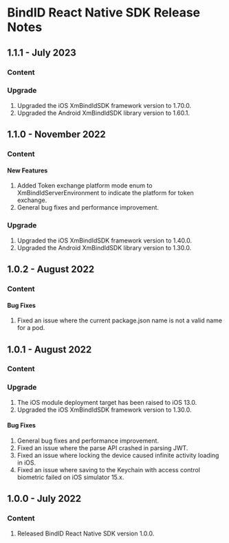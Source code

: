 # BindID React Native SDK Release Notes

<!---
Template
## Version - Date
### Content
#### New Features
#### Enhancements
#### Bug Fixes
### Upgrade
#### EXPECTED MIGRATION CHANGES 
--->

## 1.1.1 - July 2023
### Content
### Upgrade
1. Upgraded the iOS XmBindIdSDK framework version to 1.70.0.
1. Upgraded the Android XmBindIdSDK library version to 1.60.1.

## 1.1.0 - November 2022
### Content
#### New Features
1. Added Token exchange platform mode enum to XmBindIdServerEnvironment to indicate the platform for token exchange.
1. General bug fixes and performance improvement.

### Upgrade
1. Upgraded the iOS XmBindIdSDK framework version to 1.40.0.
1. Upgraded the Android XmBindIdSDK library version to 1.30.0.

## 1.0.2 - August 2022
### Content
#### Bug Fixes
1. Fixed an issue where the current package.json name is not a valid name for a pod.

## 1.0.1 - August 2022
### Content
### Upgrade
1. The iOS module deployment target has been raised to iOS 13.0.
1. Upgraded the iOS XmBindIdSDK framework version to 1.30.0.

#### Bug Fixes
1. General bug fixes and performance improvement.
1. Fixed an issue where the parse API crashed in parsing JWT.
1. Fixed an issue where locking the device caused infinite activity loading in iOS. 
1. Fixed an issue where saving to the Keychain with access control biometric failed on iOS simulator 15.x.

## 1.0.0 - July 2022
### Content
1. Released BindID React Native SDK version 1.0.0.
